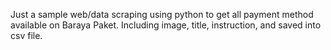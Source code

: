 Just a sample web/data scraping using python to get all payment method available on Baraya Paket. Including image, title, instruction, and saved into csv file.
